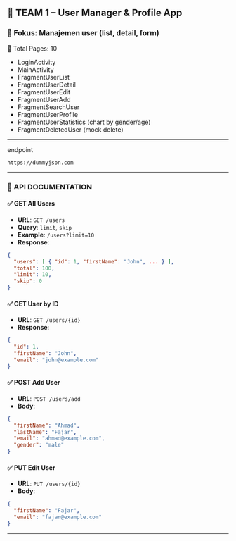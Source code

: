 ## 🔷 TEAM 1 – **User Manager & Profile App**

### 🎯 Fokus: Manajemen user (list, detail, form)

📄 Total Pages: 10

- LoginActivity
- MainActivity
- FragmentUserList
- FragmentUserDetail
- FragmentUserEdit
- FragmentUserAdd
- FragmentSearchUser
- FragmentUserProfile
- FragmentUserStatistics (chart by gender/age)
- FragmentDeletedUser (mock delete)

---
endpoint
```
https://dummyjson.com
```
---

### 📘 API DOCUMENTATION

#### ✅ GET All Users

- **URL**: `GET /users`
- **Query**: `limit`, `skip`
- **Example**: `/users?limit=10`
- **Response**:

```json
{
  "users": [ { "id": 1, "firstName": "John", ... } ],
  "total": 100,
  "limit": 10,
  "skip": 0
}
```

#### ✅ GET User by ID

- **URL**: `GET /users/{id}`
- **Response**:

```json
{
  "id": 1,
  "firstName": "John",
  "email": "john@example.com"
}
```

#### ✅ POST Add User

- **URL**: `POST /users/add`
- **Body**:

```json
{
  "firstName": "Ahmad",
  "lastName": "Fajar",
  "email": "ahmad@example.com",
  "gender": "male"
}
```

#### ✅ PUT Edit User

- **URL**: `PUT /users/{id}`
- **Body**:

```json
{
  "firstName": "Fajar",
  "email": "fajar@example.com"
}
```

---
